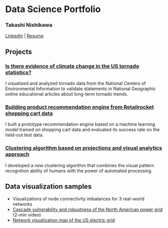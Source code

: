 # Data Science Portfolio

### Takashi Nishikawa

[LinkedIn](https://www.linkedin.com/in/takashinishikawa/) | [Resume](Resume_Takashi_Nishikawa.pdf)

## Projects

### [Is there evidence of climate change in the US tornado statistics?](../../../us_tornado_stats)
I visualized and analyzed tornado data from the National Centers of Environmental Information to validate statements in National Geographic online educational articles about long-term tornado trends.

### [Building product recommendation engine from Retailrocket shopping cart data](../../../product_recom_eng)
I built a prototype recommendation engine based on a machine learning model trained on shopping cart data and evaluated its success rate on the held-out test data.

### [Clustering algorithm based on projections and visual analytics approach](../../../projection_based_clustering)
I developed a new clustering algorithm that combines the visual pattern recognition ability of humans with the power of automated processing.

## Data visualization samples

* Visualizations of node connectivity imbalances for 3 real-world networks
* [Cascade vulnerability and robustness of the North American power grid](https://youtu.be/yEGBc5NO67w) (2-min video)
* [Network visualization map of the US electric grid](net_vis_map_US_grid.md)
